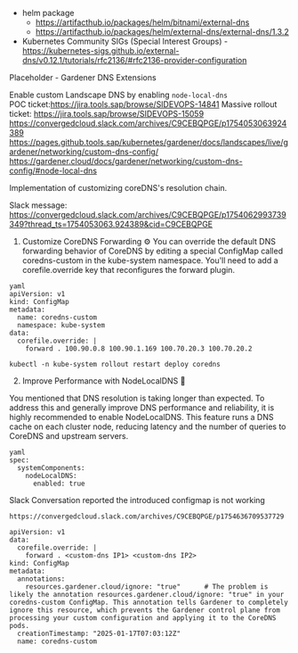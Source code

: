 


- helm package 
    - https://artifacthub.io/packages/helm/bitnami/external-dns
    - https://artifacthub.io/packages/helm/external-dns/external-dns/1.3.2
- Kubernetes Community SIGs (Special Interest Groups) - https://kubernetes-sigs.github.io/external-dns/v0.12.1/tutorials/rfc2136/#rfc2136-provider-configuration

Placeholder - Gardener DNS Extensions


Enable custom Landscape DNS by enabling `node-local-dns`<br>
POC ticket:https://jira.tools.sap/browse/SIDEVOPS-14841
Massive rollout ticket: https://jira.tools.sap/browse/SIDEVOPS-15059
https://convergedcloud.slack.com/archives/C9CEBQPGE/p1754053063924389 
https://pages.github.tools.sap/kubernetes/gardener/docs/landscapes/live/gardener/networking/custom-dns-config/
https://gardener.cloud/docs/gardener/networking/custom-dns-config/#node-local-dns

Implementation of customizing coreDNS's resolution chain.

Slack message: https://convergedcloud.slack.com/archives/C9CEBQPGE/p1754062993739349?thread_ts=1754053063.924389&cid=C9CEBQPGE


1. Customize CoreDNS Forwarding :gear:
You can override the default DNS forwarding behavior of CoreDNS by editing a special ConfigMap called coredns-custom in the kube-system namespace. You'll need to add a corefile.override key that reconfigures the forward plugin.

```
yaml
apiVersion: v1
kind: ConfigMap
metadata:
  name: coredns-custom
  namespace: kube-system
data:
  corefile.override: |
    forward . 100.90.0.8 100.90.1.169 100.70.20.3 100.70.20.2

kubectl -n kube-system rollout restart deploy coredns
```

2. Improve Performance with NodeLocalDNS :rocket:

You mentioned that DNS resolution is taking longer than expected. To address this and generally improve DNS performance and reliability, it is highly recommended to enable NodeLocalDNS. This feature runs a DNS cache on each cluster node, reducing latency and the number of queries to CoreDNS and upstream servers.

```
yaml
spec:
  systemComponents:
    nodeLocalDNS:
      enabled: true
```


Slack Conversation reported the introduced configmap is not working
```
https://convergedcloud.slack.com/archives/C9CEBQPGE/p1754636709537729  

apiVersion: v1
data:
  corefile.override: |
    forward . <custom-dns IP1> <custom-dns IP2>
kind: ConfigMap
metadata:
  annotations:
    resources.gardener.cloud/ignore: "true"      # The problem is likely the annotation resources.gardener.cloud/ignore: "true" in your coredns-custom ConfigMap. This annotation tells Gardener to completely ignore this resource, which prevents the Gardener control plane from processing your custom configuration and applying it to the CoreDNS pods.
  creationTimestamp: "2025-01-17T07:03:12Z"
  name: coredns-custom
```